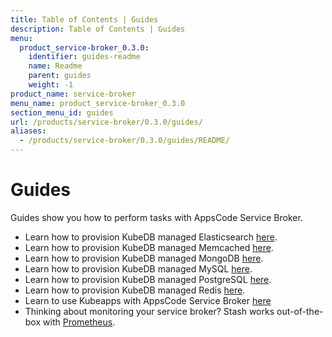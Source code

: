 ```yaml
---
title: Table of Contents | Guides
description: Table of Contents | Guides
menu:
  product_service-broker_0.3.0:
    identifier: guides-readme
    name: Readme
    parent: guides
    weight: -1
product_name: service-broker
menu_name: product_service-broker_0.3.0
section_menu_id: guides
url: /products/service-broker/0.3.0/guides/
aliases:
  - /products/service-broker/0.3.0/guides/README/
---
```

# Guides

Guides show you how to perform tasks with AppsCode Service Broker.

- Learn how to provision KubeDB managed Elasticsearch [here](/products/service-broker/0.3.0/guides/kubedb/elasticsearch).
- Learn how to provision KubeDB managed Memcached [here](/products/service-broker/0.3.0/guides/kubedb/memcached).
- Learn how to provision KubeDB managed MongoDB [here](/products/service-broker/0.3.0/guides/kubedb/mongodb).
- Learn how to provision KubeDB managed MySQL [here](/products/service-broker/0.3.0/guides/kubedb/mysql).
- Learn how to provision KubeDB managed PostgreSQL [here](/products/service-broker/0.3.0/guides/kubedb/postgres).
- Learn how to provision KubeDB managed Redis [here](/products/service-broker/0.3.0/guides/kubedb/redis).
- Learn to use Kubeapps with AppsCode Service Broker [here](/products/service-broker/0.3.0/guides/kubeapps)
- Thinking about monitoring your service broker? Stash works out-of-the-box with [Prometheus](/products/service-broker/0.3.0/guides/monitoring/overview).
